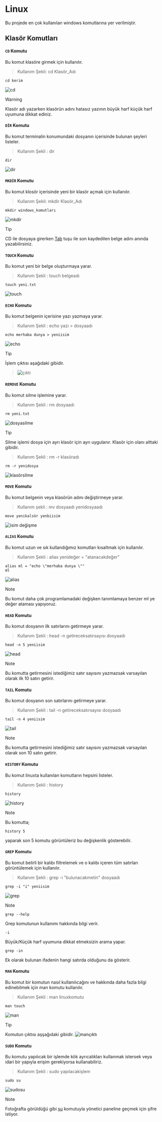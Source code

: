 # Linux
Bu projede en çok kullanılan windows komutlarına yer verilmiştir.

## Klasör Komutları

#### `CD` Komutu
Bu komut klasöre girmek için kullanılır.<br>
>Kullanım Şekli: cd  Klasör_Adı
```
cd kerim
```
![cd](https://github.com/user-attachments/assets/fd8981c1-21de-4146-831e-cb06f345cebd)
>[!WARNING]
>Klasör adı yazarken klasörün adını hatasız yazının büyük harf küçük harf uyumuna dikkat ediniz.

#### `DİR` Komutu
Bu komut terminalin konumundaki dosyanın içerisinde bulunan şeyleri listeler.<br>
>Kullanım Şekli : dir
```
dir
```
![dir](https://github.com/user-attachments/assets/b1ff0022-2490-42b4-b304-35bc216e018c)

#### `MKDİR` Komutu
Bu komut klosör içerisinde yeni bir klasör açmak için kullanılır.<br>
>Kullanım Şekli: mkdir Klasör_Adı
```
mkdir windows_komutları
```
![mkdir](https://github.com/user-attachments/assets/4fe6a490-10a2-4cae-a52f-16e7ab92a767)

>[!TIP]
>CD ile dosyaya girerken <ins>Tab</ins> tuşu ile son kaydedilen belge adını anında yazabilirsiniz.

#### `TOUCH` Komutu 
Bu komut yeni bir belge oluşturmaya yarar.<br>
>Kullanım Şekli : touch belgeadı
```
touch yeni.txt
```
![touch](https://github.com/user-attachments/assets/f31cbdee-2268-44f5-8622-25b337c9fde6)

#### `ECHO` Komutu
Bu komut belgenin içerisine yazı yazmaya yarar.<br>
>Kullanım Şekli : echo yazı > dosyaadı
```
echo merhaba dunya > yeniisim
```
![echo](https://github.com/user-attachments/assets/c803e100-ee6c-4f66-ad13-ef398d857fe1)

>[!TIP]
>İşlem çıktısı aşağıdaki gibidir.

>![çıktı](https://github.com/user-attachments/assets/42976bcf-7fc6-4b08-beea-bd9b5cfc4f77)

#### `REMOVE` Komutu
Bu komut silme işlemine yarar.<br>
>Kullanım Şekli : rm dosyaadı
```
rm yeni.txt
```
![dosyasilme](https://github.com/user-attachments/assets/51fd210d-0533-4fa0-98ab-114f7660dae4)

>[!TIP]
>Silme işlemi dosya için ayrı klasör için ayrı uygulanır.
>Klasör için olanı alttaki gibidir.

>Kullanım Şekli : rm -r klasöradı
```
rm -r yenidosya
```
![klasörsilme](https://github.com/user-attachments/assets/88b1f733-31ca-444a-bcb9-62dea475f525)

#### `MOVE` Komutu
Bu komut belgenin veya klasörün adını değiştirmeye yarar.<br>
>Kullanım şekli : mv dosyaadı yenidosyaadı
```
move yenikalsör yenbiisim
```
![isim değişme](https://github.com/user-attachments/assets/7bb7173d-512b-4644-8eb0-5c2d8770b2e5)

#### `ALIAS` Komutu
Bu komut uzun ve sık kullandığımız komutları kısaltmak için kullanılır.<br>
>Kullanım Şekli : alias yenideğer = "atanacakdeğer"
```
alias ml = "echo \"merhaba dunya \""
ml
```
![alias](https://github.com/user-attachments/assets/559cbfda-522f-4f6e-a487-4a799849f6d8)

>[!NOTE]
>Bu komut daha çok programlamadaki değişken tanımlamaya benzer ml ye değer ataması yapıyoruz.

#### `HEAD` Komutu
Bu komut dosyanın ilk satırlarını getirmeye yarar.<br>
>Kullanım Şekli : head -n getireceksatırsayısı dosyaadı
```
head -n 5 yeniisim
```
![head](https://github.com/user-attachments/assets/6c14fc65-79bb-4ba9-8cf7-6a9198bf06fe)

>[!NOTE]
>Bu komutta getirmesini istediğimiz satır sayısını yazmazsak varsayılan olarak ilk 10 satırı getirir.<br>

#### `TAIL` Komutu
Bu komut dosyanın son satırlarını getirmeye yarar.<br>
>Kullanım Şekli : tail -n getireceksatırsayısı dosyaadı
```
tail -n 4 yeniisim
```
![tail](https://github.com/user-attachments/assets/a39d184a-ee98-42ea-aa0a-f095b9cb91a7)

>[!NOTE]
>Bu komutta getirmesini istediğimiz satır sayısını yazmazsak varsayılan olarak son 10 satırı getirir.

#### `HISTORY` Komutu
Bu komut linuxta kullanılan komutların hepsini listeler.<br>
>Kullanım Şekli : history
```
history
```
![history](https://github.com/user-attachments/assets/10213e10-fa81-408b-874b-5196ce4ef91e)

>[!NOTE]
>Bu komutta;
>```
>history 5
>```
>yaparak son 5 komutu görüntüleriz bu değişkenlik gösterebilir.

#### `GREP` Komutu
Bu komut belirli bir kalıbı filtrelemek ve o kalıbı içeren tüm satırları görüntülemek için kullanılır.<br>
>Kullanım Şekli : grep -i "bulunacakmetin" dosyaadı
```
grep -i "i" yeniisim
```
![grep](https://github.com/user-attachments/assets/8f116571-0db8-4e9f-b103-ff64ca4c16d0)

>[!NOTE]
>```
>grep --help
>```
>Grep komutunun kullanımı hakkında bilgi verir.
>```
>-i
>```
>Büyük/Küçük harf uyumuna dikkat etmeksizin arama yapar.
>```
>grep -in
>```
>Ek olarak bulunan ifadenin hangi satırda olduğunu da gösterir.

#### `MAN` Komutu 
Bu komut bir komutun nasıl kullanılıcağını ve hakkında daha fazla bilgi edinebilmek için man komutu kullanılır.<br>
>Kullanım Şekli : man linuxkomutu
```
man touch
```
![man](https://github.com/user-attachments/assets/6eea3aba-efe0-4a9c-bc84-bb4d6c06e8f4)

>[!TIP]
>Komutun çıktısı aşşağıdaki gibidir.
![mançıktı](https://github.com/user-attachments/assets/a38b5a29-2189-495e-9eaa-ca5d790479df)

#### `SUDO` Komutu
Bu komutu yapılıcak bir işlemde kök ayrıcalıkları kullanmak istersek veya idari bir yapıyla erişim gerekiyorsa kullanabiliriz.<br>
>Kullanım Şekli : sudo yapılacakişlem
```
sudo su
```
![sudosu](https://github.com/user-attachments/assets/186b7949-b4d9-4196-b6ee-4df8aa5b56df)

>[!NOTE]
>Fotoğrafta görüldüğü gibi <ins>su</ins> komutuyla yönetici paneline geçmek için şifre istiyor.
